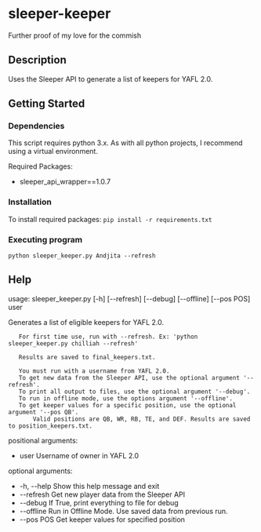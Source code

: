 # sleeper-keeper
Further proof of my love for the commish

## Description

Uses the Sleeper API to generate a list of keepers for YAFL 2.0.

## Getting Started

### Dependencies

This script requires python 3.x. As with all python projects, I recommend using a virtual environment.

Required Packages: 
* sleeper_api_wrapper==1.0.7

### Installation

To install required packages: ```pip install -r requirements.txt```

### Executing program

```
python sleeper_keeper.py Andjita --refresh
```

## Help

usage: sleeper_keeper.py [-h] [--refresh] [--debug] [--offline] [--pos POS]
                         user

Generates a list of eligible keepers for YAFL 2.0.

       For first time use, run with --refresh. Ex: 'python sleeper_keeper.py chilliah --refresh'

       Results are saved to final_keepers.txt.

       You must run with a username from YAFL 2.0.
       To get new data from the Sleeper API, use the optional argument '--refresh'.
       To print all output to files, use the optional argument '--debug'.
       To run in offline mode, use the options argument '--offline'.
       To get keeper values for a specific position, use the optional argument '--pos QB'.
           Valid positions are QB, WR, RB, TE, and DEF. Results are saved to position_keepers.txt.

positional arguments:
  * user        Username of owner in YAFL 2.0

optional arguments:
  * -h, --help Show this help message and exit
  * --refresh  Get new player data from the Sleeper API
  * --debug  If True, print everything to file for debug
  * --offline   Run in Offline Mode. Use saved data from previous run.
  * --pos POS   Get keeper values for specified position
